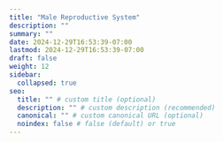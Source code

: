 ```yaml
---
title: "Male Reproductive System"
description: ""
summary: ""
date: 2024-12-29T16:53:39-07:00
lastmod: 2024-12-29T16:53:39-07:00
draft: false
weight: 12
sidebar:
  collapsed: true
seo:
  title: "" # custom title (optional)
  description: "" # custom description (recommended)
  canonical: "" # custom canonical URL (optional)
  noindex: false # false (default) or true
---
```

